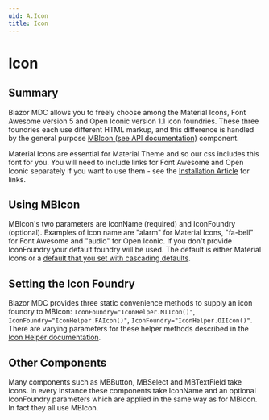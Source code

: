 ```yaml
---
uid: A.Icon
title: Icon
---
```

# Icon

## Summary

Blazor MDC allows you to freely choose among the Material Icons, Font Awesome version 5 and Open Iconic version 1.1 icon foundries. These three foundries
each use different HTML markup, and this difference is handled by the general purpose [MBIcon (see API documentation)](xref:BlazorMdc.MBIcon) component.

Material Icons are essential for Material Theme and so our css includes this font for you. You will need to include links
for Font Awesome and Open Iconic separately if you want to use them - see the [Installation Article](xref:A.Installation#package-versions) for links.

## Using MBIcon

MBIcon's two parameters are IconName (required) and IconFoundry (optional). Examples of icon name are "alarm" for Material
Icons, "fa-bell" for Font Awesome and "audio" for Open Iconic. If you don't provide IconFoundry your default foundry will be used. The default 
is either Material Icons or a [default that you set with cascading defaults](xref:A.CascadingDefaults#icons).

## Setting the Icon Foundry

Blazor MDC provides three static convenience methods to supply an icon foundry to MBIcon: `IconFoundry="IconHelper.MIIcon()"`, `IconFoundry="IconHelper.FAIcon()"`, `IconFoundry="IconHelper.OIIcon()"`.
There are varying parameters for these helper methods described in the [Icon Helper documentation](xref:BlazorMdc.MBIconHelper).

## Other Components

Many components such as MBButton, MBSelect and MBTextField take icons. In every instance these components take IconName
and an optional IconFoundry parameters which are applied in the same way as for MBIcon. In fact they all use MBIcon.